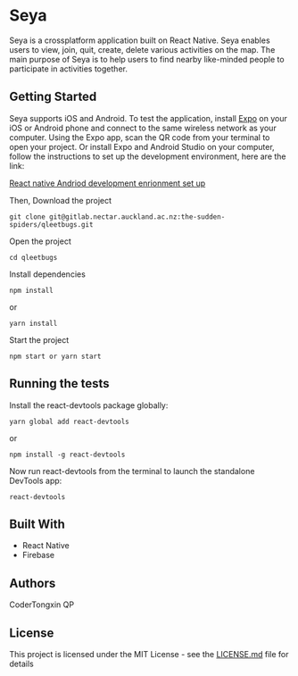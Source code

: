 # Seya

Seya is a crossplatform application built on React Native. Seya enables users to view, join, quit, create, delete various activities on the map. The main purpose of Seya is to help users to find nearby like-minded people to participate in activities together.

## Getting Started

Seya supports iOS and Android. To test the application, install [Expo](https://expo.io/) on your iOS or Android phone and connect to the same wireless network as your computer. Using the Expo app, scan the QR code from your terminal to open your project. Or install Expo and Android Studio on your computer, follow the instructions to set up the development environment, here are the link:

[React native Andriod development enrionment set up](https://facebook.github.io/react-native/docs/getting-started.html)

Then, Download the project

`git clone git@gitlab.nectar.auckland.ac.nz:the-sudden-spiders/qleetbugs.git`

Open the project

`cd qleetbugs`

Install dependencies

`npm install`

or

`yarn install`

Start the project

`npm start or yarn start`


## Running the tests

Install the react-devtools package globally:

`yarn global add react-devtools`

or 

`npm install -g react-devtools`
    
Now run react-devtools from the terminal to launch the standalone DevTools app:

`react-devtools`


## Built With

* React Native
* Firebase


## Authors

CoderTongxin
QP

## License

This project is licensed under the MIT License - see the [LICENSE.md](LICENSE.md) file for details


